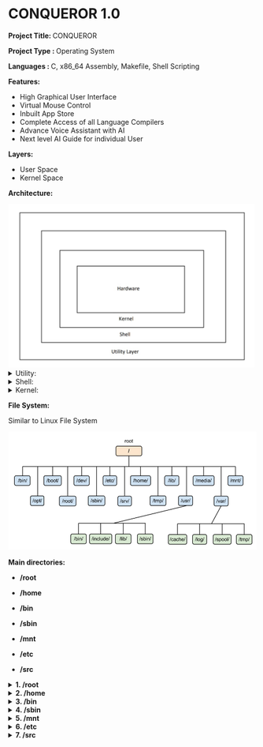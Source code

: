 <h1>CONQUEROR 1.0</h1>

<p><b>Project Title: </b>CONQUEROR</p>
<p><b>Project Type : </b>Operating System</p>
<p><b>Languages    : </b>C, x86_64 Assembly, Makefile, Shell Scripting</p>

<p><b>Features:</b></p>
<ul>
  <li>High Graphical User Interface</li>
  <li>Virtual Mouse Control</li>
  <li>Inbuilt App Store</li>
  <li>Complete Access of all Language Compilers</li>
  <li>Advance Voice Assistant with AI</li>
  <li>Next level AI Guide for individual User</li>
</ul>

<p><b>Layers:</b></p>
<ul>
  <li>User Space</li>
  <li>Kernel Space</li>
</ul>

<p><b>Architecture:</b></p>
<img src="https://github.com/mahendrasaikumargandham/conqueror-source-doc/blob/main/mahendra.jpg" width="500px" alt="" />

<details>
  <summary>Utility:</summary>
  <pre>
    Utility layer is nothing but the top of the user space (or) Operating System. It will display all the functionalities and operations performed in the pc.
  </pre>
</details>
<details>
  <summary>Shell:</summary>
  <pre>
    Shell is the software used to send the requests from Utility layer to Kernel space. All the commands entered into the shell will be sent to Hardware through kernel.
  </pre>
</details>
<details>
  <summary>Kernel:</summary>
  <pre>
    The main part of the OS which is the interface between Userspace and Hardware. It performs all the validations sent to hardware and resend the output to the userspace through shell.
  </pre>
</details>

<p><b>File System:</b></p>
<p>Similar to Linux File System</p>
<img src="https://github.com/mahendrasaikumargandham/conqueror-source-doc/blob/main/filesystem.png" width="800px" alt="" />
<p><b>Main directories:</b></p>
<ul>
  <li><b><p>/root</p></b></li>
  <li><b><p>/home</p></b></li>
  <li><b><p>/bin</p></b></li>
  <li><b><p>/sbin</p></b></li>
  <li><b><p>/mnt</p></b></li>
  <li><b><p>/etc</p></b></li>
<!--   <li><b><p>/lib</p></b></li> -->
  <li><b><p>/src</p></b></li>
</ul>

<details>
  <summary><b>1. /root</b></summary>
  <pre>
    /root is the home directory for root (administrator) users. There are 3 types of users basically. 
    <ul>
      <li>1. Root User (who has admin rights all over the pc)</li>
      <li>2. System User (who is permitted for specific tasks after the root user)</li>
      <li>3. Normal User (Third party users used to test and work in a virtual environment)</li>
    </ul>
  </pre>
</details>
<details>
  <summary><b>2. /home</b></summary>
  <pre>
    /home is the home directory for system users. /home contains all the system users data and directories. It has a seperate space in the operating system. It is the index page of the operating system.
  </pre>
</details>
<details>
  <summary><b>3. /bin</b></summary>
  <pre>
    /bin contains all the executable commands of the system user. 
  </pre>
</details>
<details>
  <summary><b>4. /sbin</b></summary>
  <pre>
    /sbin is the directory which contains all the executable commands of root user. /sbin contains all the executable commands including /bin.
  </pre>
</details>
<details>
  <summary><b>5. /mnt</b></summary>
  <pre>
    /mnt directory contains all the partitions of the hard disk information. we can later edit the partition for futher use.
  </pre>
</details>
<details>
  <summary><b>6. /etc</b></summary>
  <pre>
    /etc is the directory which contains all the executable commands and sensitive information like passwords, DNS configurations etc.., If we delete the /etc directory operting system will delete soon.
  </pre>
</details>
<details>
  <summary><b>7. /src</b></summary>
  <pre>
    /src is the directory which contains all the source code of the operating system. the user space is designed completely in this directory.
  </pre>
</details>


